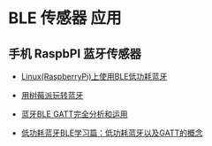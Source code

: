 # BLE 传感器 应用

## 手机 RaspbPI 蓝牙传感器

+ [Linux(RaspberryPi)上使用BLE低功耗蓝牙](https://blog.csdn.net/qq_33433070/article/details/78668105)

+ [用树莓派玩转蓝牙](https://www.cnblogs.com/vamei/p/6753531.html)

+ [蓝牙BLE GATT完全分析和运用](https://blog.csdn.net/yueqian_scut/article/details/50752314)

+ [低功耗蓝牙BLE学习篇：低功耗蓝牙以及GATT的概念](https://blog.csdn.net/nigelyq/article/details/50850843?depth_1-utm_source=distribute.pc_relevant.none-task&utm_source=distribute.pc_relevant.none-task)
